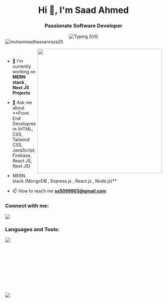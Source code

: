  <h1 align="center">Hi 👋, I'm Saad Ahmed</h1>
<h3 align="center">Passionate Software Developer</h3>

<div align='center'><img align="center" src="https://readme-typing-svg.herokuapp.com?font=Fira+Code&weight=600&size=24&duration=3500&pause=500&color=151CF7&center=true&vCenter=true&width=435&lines=Front+End+Developer+👨🏻‍💻;ReactJS+Developer+💡" alt="Typing SVG" /></div

<p align="left"> <img src="https://komarev.com/ghpvc/?username=muhammadhassanraza25&label=Profile%20views&color=0e75b6&style=flat" alt="muhammadhassanraza25" /> </p>



<img align="right" width="400" src="https://unblast.com/wp-content/uploads/2022/08/Programmer-Illustration.jpg">
<br>

- 🔭 I'm currently working on **MERN stack , Next JS Projects**

- 💬 Ask me about **Front End Development (HTML, CSS, Tailwind CSS, JavaScript, Firebase, React JS, Next JS)
- MERN stack (MongoDB , Express.js , React.js , Node.js)**

- 📫 How to reach me **ss5099903@gmail.com**

<h3 align="left">Connect with me:</h3>
<p align="left">
<a href="https://www.linkedin.com/in/saad-ahmed-971362250/" target="blank"><img src="https://skillicons.dev/icons?i=linkedin" /></a>
</p>

<h3 align="left">Languages and Tools:</h3>
<p align='left'>
    <img src="https://skillicons.dev/icons?i=html,css,bootstrap,js,git,github,firebase,tailwind,react,mui,next,express,mongodb,redux,nodejs" />
</p>

<br>


<br><br><br><br><br><br>
<p><img align="left" src="https://github-readme-streak-stats.herokuapp.com/?user=saadahmedsa"/></p>
